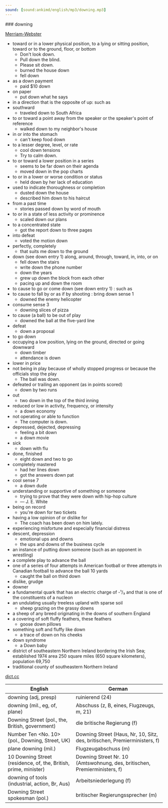 ```yaml
---
sound: [sound:ankimd/english/mp3/downing.mp3]
---
```


\### downing

[Merriam-Webster](https://www.merriam-webster.com/dictionary/downing)

- toward or in a lower physical position, to a lying or sitting position, toward or to the ground, floor, or bottom
    - Don't look down.
    - Pull down the blind.
    - Please sit down.
    - burned the house down
    - fell down
- as a down payment
    - paid $10 down
- on paper
    - put down what he says
- in a direction that is the opposite of up: such as
- southward
    - traveled down to South Africa
- to or toward a point away from the speaker or the speaker's point of reference
    - walked down to my neighbor's house
- in or into the stomach
    - can't keep food down
- to a lesser degree, level, or rate
    - cool down tensions
    - Try to calm down.
- to or toward a lower position in a series
    - seems to be far down on their agenda
    - moved down in the pop charts
- to or in a lower or worse condition or status
    - held down by her lack of education
- used to indicate thoroughness or completion
    - dusted down the house
    - described him down to his haircut
- from a past time
    - stories passed down by word of mouth
- to or in a state of less activity or prominence
    - scaled down our plans
- to a concentrated state
    - got the report down to three pages
- into defeat
    - voted the motion down
- perfectly, completely
    - that suits me down to the ground
- down (see down entry 1) along, around, through, toward, in, into, or on
    - fell down the stairs
    - write down the phone number
    - down the years
    - grew up down the block from each other
    - pacing up and down the room
- to cause to go or come down (see down entry 1) : such as
- to cause to fall by or as if by shooting : bring down sense 1
    - downed the enemy helicopter
- consume sense 3
    - downing slices of pizza
- to cause (a ball) to be out of play
    - downed the ball at the five-yard line
- defeat
    - down a proposal
- to go down
- occupying a low position, lying on the ground, directed or going downward
    - down timber
    - attendance is down
- lower in price
- not being in play because of wholly stopped progress or because the officials stop the play
    - The ball was down.
- defeated or trailing an opponent (as in points scored)
    - down by two runs
- out
    - two down in the top of the third inning
- reduced or low in activity, frequency, or intensity
    - a down economy
- not operating or able to function
    - The computer is down.
- depressed, dejected, depressing
    - feeling a bit down
    - a down movie
- sick
    - down with flu
- done, finished
    - eight down and two to go
- completely mastered
    - had her lines down
    - got the answers down pat
- cool sense 7
    - a down dude
- understanding or supportive of something or someone
    - trying to prove that they were down with hip-hop culture
    - — J. E. White
- being on record
    - you're down for two tickets
- having a low opinion of or dislike for
    - The coach has been down on him lately.
- experiencing misfortune and especially financial distress
- descent, depression
    - emotional ups and downs
    - the ups and downs of the business cycle
- an instance of putting down someone (such as an opponent in wrestling)
- a complete play to advance the ball
- one of a series of four attempts in American football or three attempts in Canadian football to advance the ball 10 yards
    - caught the ball on third down
- dislike, grudge
- downer
- a fundamental quark that has an electric charge of -¹/₃ and that is one of the constituents of a nucleon
- an undulating usually treeless upland with sparse soil
    - sheep grazing on the grassy downs
- a sheep of any breed originating in the downs of southern England
- a covering of soft fluffy feathers, these feathers
    - goose down pillows
- something soft and fluffy like down
    - a trace of down on his cheeks
- down syndrome
    - a Down baby
- district of southeastern Northern Ireland bordering the Irish Sea; established 1974 area 250 square miles (650 square kilometers), population 69,750
- traditional county of southeastern Northern Ireland

[dict.cc](https://www.dict.cc/downing)

| English        | German       |
| -------------- | ------------ |
| downing (adj, presp) | ruinierend (24) |
| downing (mil., eg, of, plane) | Abschuss (z, B, eines, Flugzeugs, m, 21) |
| Downing Street (pol., the, British, government) | die britische Regierung (f) |
| Number Ten <No. 10> (pol., Downing, Street, UK) | Downing Street (Haus, Nr, 10, Sitz, des, britischen, Premierministers, f) |
| plane downing (mil.) | Flugzeugabschuss (m) |
| 10 Downing Street (residence, of, the, British, prime, minister) | Downing Street Nr. 10 (Amtswohnung, des, britischen, Premierministers, f) |
| downing of tools (industrial, action, Br, Aus) | Arbeitsniederlegung (f) |
| Downing Street spokesman (pol.) | britischer Regierungssprecher (m) |
